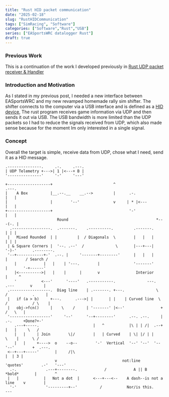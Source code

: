 ```yaml
---
title: "Rust HID packet communication"
date: "2025-02-18"
slug: "RustHIDCommunication"
tags: ["SimRacing", "Software"]
categories: ["Software","Rust","USB"] 
series: ["EASportsWRC datalogger Rust"]
draft: true
---
```

### Previous Work
This is a continuation of the work I developed previously in [Rust UDP packet receiver & Handler][RUST UDP Communication]

### Introduction and Motivation
As I stated in my previous post, I needed a new interface between EASportsWRC and my new revamped homemade rally sim shifter.
The shifter connects to the computer via a USB interface and is defined as a [HID device][HIDDescription], The rust program receives game information via UDP and then sends it out via USB. The USB bandwidth is more limited than the UDP packets so I had to reduce the signals received from UDP, which also made sense because for the moment Im only interested in a single signal.

### Concept
Overall the target is simple, receive data from UDP, chose what I need, send it as a HID message.

```goat 
.---------------.     .-.     .---.
| UDP Telemetry +--->| 1 |<---+ B |
'---------------'     '-'     '---'
```
```goat 
+-------------------+                           ^                      .---.
|    A Box          |__.--.__    __.-->         |      .-.             |   |
|                   |        '--'               v     | * |<---        |   |
+-------------------+                                  '-'             |   |
                       Round                                       *---(-. |
  .-----------------.  .-------.    .----------.         .-------.     | | |
 |   Mixed Rounded  | |         |  / Diagonals  \        |   |   |     | | |
 | & Square Corners |  '--. .--'  /              \       |---+---|     '-)-'       .--------.
 '--+------------+-'  .--. |     '-------+--------'      |   |   |       |        / Search /
    |            |   |    | '---.        |               '-------'       |       '-+------'
    |<---------->|   |    |      |       v                Interior                 |     ^
    '           <---'      '----'   .-----------.              ---.     .---       v     |
 .------------------.  Diag line    | .-------. +---.              \   /           .     |
 |   if (a > b)     +---.      .--->| |       | |    | Curved line  \ /           / \    |
 |   obj->fcn()     |    \    /     | '-------' |<--'                +           /   \   |
 '------------------'     '--'      '--+--------'      .--. .--.     |  .-.     +Done?+-'
    .---+-----.                        |   ^           |\ | | /|  .--+ |   |     \   /
    |   |     | Join        \|/        |   | Curved    | \| |/ | |    \    |      \ /
    |   |     +---->  o    --o--        '-'  Vertical  '--' '--'  '--  '--'        +  .---.
 <--+---+-----'       |     /|\                                                    |  | 3 |
                      v                             not:line    'quotes'        .-'   '---'
  .-.             .---+--------.            /            A || B   *bold*       |        ^
 |   |           |   Not a dot  |      <---+---<--    A dash--is not a line    v        |
  '-'             '---------+--'          /           Nor/is this.            ---
```


[RUST UDP Communication]: /posts/RustUDPPacketHandler
[HIDDescription]: https://en.wikipedia.org/wiki/Human_interface_device